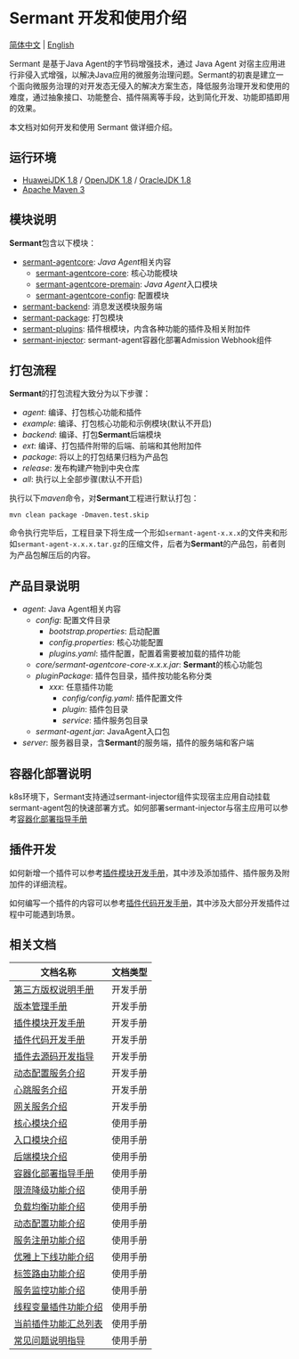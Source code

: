 # Sermant 开发和使用介绍

[简体中文](README-zh.md) | [English](README.md) 

Sermant 是基于Java Agent的字节码增强技术，通过 Java Agent 对宿主应用进行非侵入式增强，以解决Java应用的微服务治理问题。Sermant的初衷是建立一个面向微服务治理的对开发态无侵入的解决方案生态，降低服务治理开发和使用的难度，通过抽象接口、功能整合、插件隔离等手段，达到简化开发、功能即插即用的效果。

本文档对如何开发和使用 Sermant 做详细介绍。

## 运行环境

- [HuaweiJDK 1.8](https://gitee.com/openeuler/bishengjdk-8) / [OpenJDK 1.8](https://github.com/openjdk/jdk) / [OracleJDK 1.8](https://www.oracle.com/java/technologies/downloads/)
- [Apache Maven 3](https://maven.apache.org/download.cgi)

## 模块说明

**Sermant**包含以下模块：

- [sermant-agentcore](../sermant-agentcore): *Java Agent*相关内容
    - [sermant-agentcore-core](../sermant-agentcore/sermant-agentcore-core): 核心功能模块
    - [sermant-agentcore-premain](../sermant-agentcore/sermant-agentcore-premain): *Java Agent*入口模块
    - [sermant-agentcore-config](../sermant-agentcore/sermant-agentcore-config): 配置模块
- [sermant-backend](../sermant-backend): 消息发送模块服务端
- [sermant-package](../sermant-package): 打包模块
- [sermant-plugins](../sermant-plugins): 插件根模块，内含各种功能的插件及相关附加件
- [sermant-injector](../sermant-injector): sermant-agent容器化部署Admission Webhook组件

## 打包流程

**Sermant**的打包流程大致分为以下步骤：

- *agent*: 编译、打包核心功能和插件
- *example*: 编译、打包核心功能和示例模块(默认不开启)
- *backend*: 编译、打包**Sermant**后端模块
- *ext*: 编译、打包插件附带的后端、前端和其他附加件
- *package*: 将以上的打包结果归档为产品包
- *release*: 发布构建产物到中央仓库
- *all*: 执行以上全部步骤(默认不开启)

执行以下*maven*命令，对**Sermant**工程进行默认打包：

```shell
mvn clean package -Dmaven.test.skip
```

命令执行完毕后，工程目录下将生成一个形如`sermant-agent-x.x.x`的文件夹和形如`sermant-agent-x.x.x.tar.gz`的压缩文件，后者为**Sermant**的产品包，前者则为产品包解压后的内容。

## 产品目录说明

- *agent*: Java Agent相关内容
    - *config*: 配置文件目录
        - *bootstrap.properties*: 启动配置
        - *config.properties*: 核心功能配置
        - *plugins.yaml*: 插件配置，配置着需要被加载的插件功能
    - *core/sermant-agentcore-core-x.x.x.jar*: **Sermant**的核心功能包
    - *pluginPackage*: 插件包目录，插件按功能名称分类
        - *xxx*: 任意插件功能
            - *config/config.yaml*: 插件配置文件
            - *plugin*: 插件包目录
            - *service*: 插件服务包目录
    - *sermant-agent.jar*: JavaAgent入口包
- *server*: 服务器目录，含**Sermant**的服务端，插件的服务端和客户端

## 容器化部署说明
k8s环境下，Sermant支持通过sermant-injector组件实现宿主应用自动挂载sermant-agent包的快速部署方式。如何部署sermant-injector与宿主应用可以参考[容器化部署指导手册](user-guide/injector-zh.md)

## 插件开发

如何新增一个插件可以参考[插件模块开发手册](dev-guide/dev_plugin_module-zh.md)，其中涉及添加插件、插件服务及附加件的详细流程。

如何编写一个插件的内容可以参考[插件代码开发手册](dev-guide/dev_plugin_code-zh.md)，其中涉及大部分开发插件过程中可能遇到场景。

## 相关文档

|文档名称|文档类型|
|---|---|
|[第三方版权说明手册](dev-guide/third_party_copyright-zh.md)|开发手册|
|[版本管理手册](dev-guide/version_manage-zh.md)|开发手册|
|[插件模块开发手册](dev-guide/dev_plugin_module-zh.md)|开发手册|
|[插件代码开发手册](dev-guide/dev_plugin_code-zh.md)|开发手册|
|[插件去源码开发指导](dev-guide/dev_plugin_introduce-zh.md)|开发手册|
|[动态配置服务介绍](dev-guide/service_dynamicconfig-zh.md)|开发手册|
|[心跳服务介绍](dev-guide/service_heartbeat-zh.md)|开发手册|
|[网关服务介绍](dev-guide/service_send-zh.md)|开发手册|
|[核心模块介绍](user-guide/agentcore-zh.md)|使用手册|
|[入口模块介绍](user-guide/entrance-zh.md)|使用手册|
|[后端模块介绍](user-guide/backend-zh.md)|使用手册|
|[容器化部署指导手册](user-guide/injector-zh.md) |使用手册|
|[限流降级功能介绍](user-guide/flowcontrol/flowcontrol-zh.md)|使用手册|
|[负载均衡功能介绍](user-guide/loadbalancer/document-zh.md)|使用手册|
|[动态配置功能介绍](user-guide/dynamic-config/document-zh.md)|使用手册|
|[服务注册功能介绍](user-guide/registry/document-zh.md)|使用手册|
|[优雅上下线功能介绍](user-guide/graceful/document-zh.md)|使用手册|
|[标签路由功能介绍](user-guide/router/document-zh.md)|使用手册|
|[服务监控功能介绍](user-guide/server-monitor/document-zh.md)|使用手册|
|[线程变量插件功能介绍](user-guide/threadlocal/document-zh.md)|使用手册|
|[当前插件功能汇总列表](user-guide/feature-list-zh.md)|使用手册|
|[常见问题说明指导](./FAQ-zh.md)|使用手册|